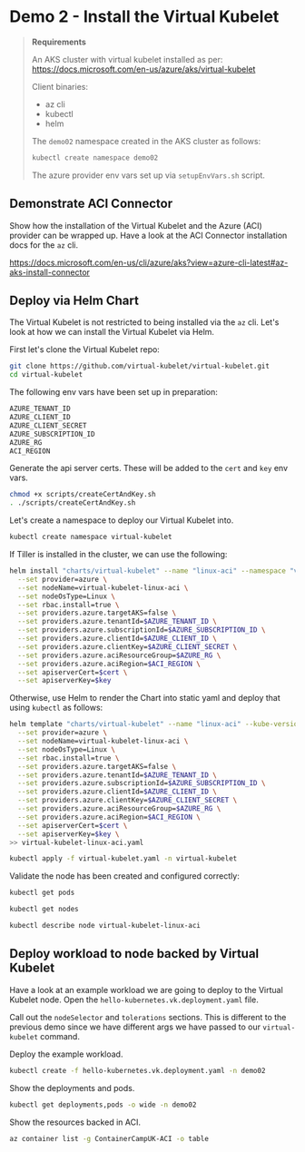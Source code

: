 # Demo 2 - Install the Virtual Kubelet

> **Requirements**
>
> An AKS cluster with virtual kubelet installed as per: https://docs.microsoft.com/en-us/azure/aks/virtual-kubelet
>
> Client binaries:
> - az cli
> - kubectl
> - helm
>
> The `demo02` namespace created in the AKS cluster as follows:
>
> ```bash
> kubectl create namespace demo02
> ```
> 
> The azure provider env vars set up via `setupEnvVars.sh` script.

## Demonstrate ACI Connector

Show how the installation of the Virtual Kubelet and the Azure (ACI) provider can be wrapped up. Have a look at the ACI Connector installation docs for the `az` cli.

https://docs.microsoft.com/en-us/cli/azure/aks?view=azure-cli-latest#az-aks-install-connector

## Deploy via Helm Chart

The Virtual Kubelet is not restricted to being installed via the `az` cli. Let's look at how we can install the Virtual Kubelet via Helm.

First let's clone the Virtual Kubelet repo:

```bash
git clone https://github.com/virtual-kubelet/virtual-kubelet.git
cd virtual-kubelet
```

The following env vars have been set up in preparation:

```bash
AZURE_TENANT_ID
AZURE_CLIENT_ID
AZURE_CLIENT_SECRET
AZURE_SUBSCRIPTION_ID
AZURE_RG
ACI_REGION
```

Generate the api server certs. These will be added to the `cert` and `key` env vars.

```bash
chmod +x scripts/createCertAndKey.sh
. ./scripts/createCertAndKey.sh
```

Let's create a namespace to deploy our Virtual Kubelet into.

```bash
kubectl create namespace virtual-kubelet
```

If Tiller is installed in the cluster, we can use the following:

```bash
helm install "charts/virtual-kubelet" --name "linux-aci" --namespace "virtual-kubelet" \
  --set provider=azure \
  --set nodeName=virtual-kubelet-linux-aci \
  --set nodeOsType=Linux \
  --set rbac.install=true \
  --set providers.azure.targetAKS=false \
  --set providers.azure.tenantId=$AZURE_TENANT_ID \
  --set providers.azure.subscriptionId=$AZURE_SUBSCRIPTION_ID \
  --set providers.azure.clientId=$AZURE_CLIENT_ID \
  --set providers.azure.clientKey=$AZURE_CLIENT_SECRET \
  --set providers.azure.aciResourceGroup=$AZURE_RG \
  --set providers.azure.aciRegion=$ACI_REGION \
  --set apiserverCert=$cert \
  --set apiserverKey=$key
```

Otherwise, use Helm to render the Chart into static yaml and deploy that using `kubectl` as follows:

```bash
helm template "charts/virtual-kubelet" --name "linux-aci" --kube-version "1.11" --namespace "virtual-kubelet" \
  --set provider=azure \
  --set nodeName=virtual-kubelet-linux-aci \
  --set nodeOsType=Linux \
  --set rbac.install=true \
  --set providers.azure.targetAKS=false \
  --set providers.azure.tenantId=$AZURE_TENANT_ID \
  --set providers.azure.subscriptionId=$AZURE_SUBSCRIPTION_ID \
  --set providers.azure.clientId=$AZURE_CLIENT_ID \
  --set providers.azure.clientKey=$AZURE_CLIENT_SECRET \
  --set providers.azure.aciResourceGroup=$AZURE_RG \
  --set providers.azure.aciRegion=$ACI_REGION \
  --set apiserverCert=$cert \
  --set apiserverKey=$key \
>> virtual-kubelet-linux-aci.yaml

kubectl apply -f virtual-kubelet.yaml -n virtual-kubelet
```

Validate the node has been created and configured correctly:

```bash
kubectl get pods

kubectl get nodes

kubectl describe node virtual-kubelet-linux-aci
```

## Deploy workload to node backed by Virtual Kubelet

Have a look at an example workload we are going to deploy to the Virtual Kubelet node. Open the `hello-kubernetes.vk.deployment.yaml` file.

Call out the `nodeSelector` and `tolerations` sections. This is different to the previous demo since we have different args we have passed to our `virtual-kubelet` command.

Deploy the example workload.

```bash
kubectl create -f hello-kubernetes.vk.deployment.yaml -n demo02
```

Show the deployments and pods.

```bash
kubectl get deployments,pods -o wide -n demo02
```

Show the resources backed in ACI.

```bash
az container list -g ContainerCampUK-ACI -o table
```